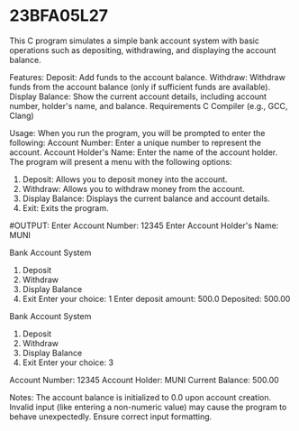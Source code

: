 # 23BFA05L27
This C program simulates a simple bank account system with basic operations such as depositing, withdrawing, and displaying the account balance.


Features:
Deposit: Add funds to the account balance.
Withdraw: Withdraw funds from the account balance (only if sufficient funds are available).
Display Balance: Show the current account details, including account number, holder's name, and balance.
Requirements
C Compiler (e.g., GCC, Clang)

Usage:
When you run the program, you will be prompted to enter the following:
Account Number: Enter a unique number to represent the account.
Account Holder's Name: Enter the name of the account holder.
The program will present a menu with the following options:
1. Deposit: Allows you to deposit money into the account.
2. Withdraw: Allows you to withdraw money from the account.
3. Display Balance: Displays the current balance and account details.
4. Exit: Exits the program.

#OUTPUT:
Enter Account Number: 12345
Enter Account Holder's Name: MUNI

Bank Account System
1. Deposit
2. Withdraw
3. Display Balance
4. Exit
Enter your choice: 1
Enter deposit amount: 500.0
Deposited: 500.00

Bank Account System
1. Deposit
2. Withdraw
3. Display Balance
4. Exit
Enter your choice: 3

Account Number: 12345
Account Holder: MUNI
Current Balance: 500.00


Notes:
The account balance is initialized to 0.0 upon account creation.
Invalid input (like entering a non-numeric value) may cause the program to behave unexpectedly. Ensure correct input formatting.
